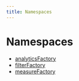 ```yaml
---
title: Namespaces
---
```


# Namespaces

- [analyticsFactory](namespace.analyticsFactory/index.md)
- [filterFactory](namespace.filterFactory/index.md)
- [measureFactory](namespace.measureFactory/index.md)
